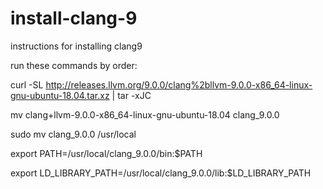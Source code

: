 # install-clang-9
instructions for installing clang9

run these commands by order:

curl -SL http://releases.llvm.org/9.0.0/clang%2bllvm-9.0.0-x86_64-linux-gnu-ubuntu-18.04.tar.xz | tar -xJC

mv clang+llvm-9.0.0-x86_64-linux-gnu-ubuntu-18.04 clang_9.0.0

sudo mv clang_9.0.0 /usr/local

export PATH=/usr/local/clang_9.0.0/bin:$PATH

export LD_LIBRARY_PATH=/usr/local/clang_9.0.0/lib:$LD_LIBRARY_PATH

